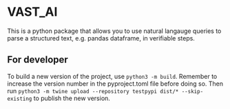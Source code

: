 # VAST_AI

This is a python package that allows you to use natural langauge queries to parse a structured text, e.g. pandas dataframe, in verifiable steps.

## For developer
To build a new version of the project, use `python3 -m build`. Remember to increase the version number in the
pyproject.toml file before doing so. Then run `python3 -m twine upload --repository testpypi dist/* --skip-existing`
to publish the new version.